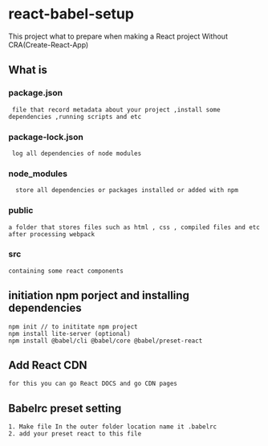 # react-babel-setup
This project what to prepare when making a React project Without CRA(Create-React-App)



## What is
### package.json 
	 file that record metadata about your project ,install some dependencies ,running scripts and etc
### package-lock.json
	 log all dependencies of node modules
### node_modules 
	  store all dependencies or packages installed or added with npm


### public
	a folder that stores files such as html , css , compiled files and etc
	after processing webpack
### src 
	containing some react components


## initiation npm porject and installing dependencies
```
npm init // to inititate npm project
npm install lite-server (optional)
npm install @babel/cli @babel/core @babel/preset-react
```
## Add React CDN
	for this you can go React DOCS and go CDN pages

## Babelrc preset setting
```
1. Make file In the outer folder location name it .babelrc
2. add your preset react to this file
```

